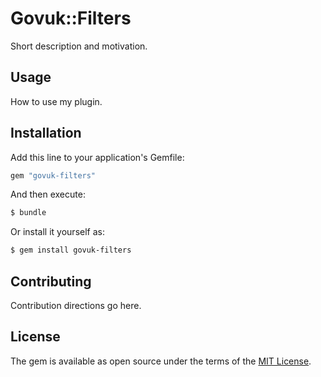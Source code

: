 # Govuk::Filters
Short description and motivation.

## Usage
How to use my plugin.

## Installation
Add this line to your application's Gemfile:

```ruby
gem "govuk-filters"
```

And then execute:
```bash
$ bundle
```

Or install it yourself as:
```bash
$ gem install govuk-filters
```

## Contributing
Contribution directions go here.

## License
The gem is available as open source under the terms of the [MIT License](https://opensource.org/licenses/MIT).
